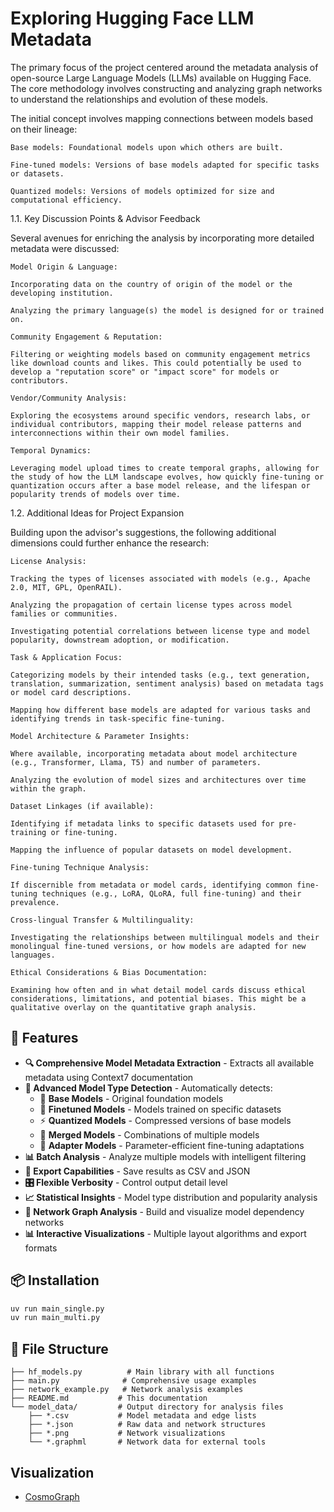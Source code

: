 # Exploring Hugging Face LLM Metadata 

The primary focus of the project centered around the metadata analysis of open-source Large Language Models (LLMs) available on Hugging Face. The core methodology involves constructing and analyzing graph networks to understand the relationships and evolution of these models. 

The initial concept involves mapping connections between models based on their lineage: 

    Base models: Foundational models upon which others are built. 

    Fine-tuned models: Versions of base models adapted for specific tasks or datasets. 

    Quantized models: Versions of models optimized for size and computational efficiency. 

1.1. Key Discussion Points & Advisor Feedback 

Several avenues for enriching the analysis by incorporating more detailed metadata were discussed: 

    Model Origin & Language: 

    Incorporating data on the country of origin of the model or the developing institution. 

    Analyzing the primary language(s) the model is designed for or trained on. 

    Community Engagement & Reputation: 

    Filtering or weighting models based on community engagement metrics like download counts and likes. This could potentially be used to develop a "reputation score" or "impact score" for models or contributors. 

    Vendor/Community Analysis: 

    Exploring the ecosystems around specific vendors, research labs, or individual contributors, mapping their model release patterns and interconnections within their own model families. 

    Temporal Dynamics: 

    Leveraging model upload times to create temporal graphs, allowing for the study of how the LLM landscape evolves, how quickly fine-tuning or quantization occurs after a base model release, and the lifespan or popularity trends of models over time. 

1.2. Additional Ideas for Project Expansion 

Building upon the advisor's suggestions, the following additional dimensions could further enhance the research: 

    License Analysis: 

    Tracking the types of licenses associated with models (e.g., Apache 2.0, MIT, GPL, OpenRAIL). 

    Analyzing the propagation of certain license types across model families or communities. 

    Investigating potential correlations between license type and model popularity, downstream adoption, or modification. 

    Task & Application Focus: 

    Categorizing models by their intended tasks (e.g., text generation, translation, summarization, sentiment analysis) based on metadata tags or model card descriptions. 

    Mapping how different base models are adapted for various tasks and identifying trends in task-specific fine-tuning. 

    Model Architecture & Parameter Insights: 

    Where available, incorporating metadata about model architecture (e.g., Transformer, Llama, T5) and number of parameters. 

    Analyzing the evolution of model sizes and architectures over time within the graph. 

    Dataset Linkages (if available): 

    Identifying if metadata links to specific datasets used for pre-training or fine-tuning. 

    Mapping the influence of popular datasets on model development. 

    Fine-tuning Technique Analysis: 

    If discernible from metadata or model cards, identifying common fine-tuning techniques (e.g., LoRA, QLoRA, full fine-tuning) and their prevalence. 

    Cross-lingual Transfer & Multilinguality: 

    Investigating the relationships between multilingual models and their monolingual fine-tuned versions, or how models are adapted for new languages. 

    Ethical Considerations & Bias Documentation: 

    Examining how often and in what detail model cards discuss ethical considerations, limitations, and potential biases. This might be a qualitative overlay on the quantitative graph analysis. 

## 🚀 Features

- **🔍 Comprehensive Model Metadata Extraction** - Extracts all available metadata using Context7 documentation
- **🤖 Advanced Model Type Detection** - Automatically detects:
  - 🔵 **Base Models** - Original foundation models
  - 🎯 **Finetuned Models** - Models trained on specific datasets
  - ⚡ **Quantized Models** - Compressed versions of base models
  - 🔗 **Merged Models** - Combinations of multiple models
  - 🔧 **Adapter Models** - Parameter-efficient fine-tuning adaptations
- **📊 Batch Analysis** - Analyze multiple models with intelligent filtering
- **💾 Export Capabilities** - Save results as CSV and JSON
- **🎛️ Flexible Verbosity** - Control output detail level
- **📈 Statistical Insights** - Model type distribution and popularity analysis
- **🔗 Network Graph Analysis** - Build and visualize model dependency networks
- **📊 Interactive Visualizations** - Multiple layout algorithms and export formats

## 📦 Installation

```bash
uv run main_single.py
uv run main_multi.py
```

## 📁 File Structure

```
├── hf_models.py          # Main library with all functions
├── main.py              # Comprehensive usage examples  
├── network_example.py   # Network analysis examples
├── README.md           # This documentation
└── model_data/         # Output directory for analysis files
    ├── *.csv           # Model metadata and edge lists
    ├── *.json          # Raw data and network structures
    ├── *.png           # Network visualizations
    └── *.graphml       # Network data for external tools
```


## Visualization

- [CosmoGraph](https://cosmograph.app/)